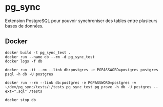 # pg_sync

Extension PostgreSQL pour pouvoir synchroniser des tables entre plusieurs bases de données.


## Docker

	docker build -t pg_sync_test .
	docker run --name db --rm -d pg_sync_test
	docker logs -f db

	docker run -it --rm --link db:postgres -e PGPASSWORD=postgres postgres psql -h db -U postgres

	docker run --rm --link db:postgres -e PGPASSWORD=postgres -v ~/dev/pg_sync/tests/:/tests pg_sync_test pg_prove -h db -U postgres --ext=".sql" /tests

	docker stop db
